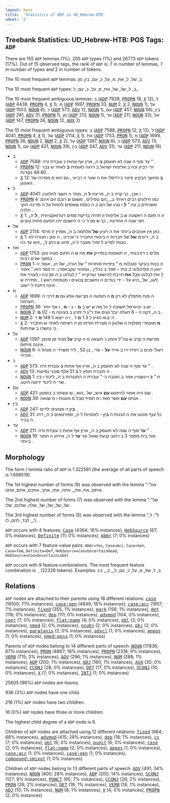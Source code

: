 ```yaml
---
layout: base
title:  'Statistics of ADP in UD_Hebrew-HTB'
udver: '2'
---
```


## Treebank Statistics: UD_Hebrew-HTB: POS Tags: `ADP`

There are 155 `ADP` lemmas (1%), 205 `ADP` types (1%) and 26773 `ADP` tokens (17%).
Out of 15 observed tags, the rank of `ADP` is: 7 in number of lemmas, 7 in number of types and 2 in number of tokens.

The 10 most frequent `ADP` lemmas: ב, של, ל, את, מ, על, כ, עם, בין, מן

The 10 most frequent `ADP` types:  ב, ל, _של_, של, את, מ, על, כ, עם, ל_

The 10 most frequent ambiguous lemmas: ב (<tt><a href="he_htb-pos-ADP.html">ADP</a></tt> 7928, <tt><a href="he_htb-pos-PROPN.html">PROPN</a></tt> 18, <tt><a href="he_htb-pos-X.html">X</a></tt> 12), ל (<tt><a href="he_htb-pos-ADP.html">ADP</a></tt> 4438, <tt><a href="he_htb-pos-PROPN.html">PROPN</a></tt> 4, <tt><a href="he_htb-pos-X.html">X</a></tt> 1), מ (<tt><a href="he_htb-pos-ADP.html">ADP</a></tt> 1697, <tt><a href="he_htb-pos-PROPN.html">PROPN</a></tt> 33, <tt><a href="he_htb-pos-NUM.html">NUM</a></tt> 2, <tt><a href="he_htb-pos-X.html">X</a></tt> 2, <tt><a href="he_htb-pos-NOUN.html">NOUN</a></tt> 1), על (<tt><a href="he_htb-pos-ADP.html">ADP</a></tt> 1503, <tt><a href="he_htb-pos-NOUN.html">NOUN</a></tt> 6), כ (<tt><a href="he_htb-pos-ADP.html">ADP</a></tt> 573, <tt><a href="he_htb-pos-ADV.html">ADV</a></tt> 12, <tt><a href="he_htb-pos-NOUN.html">NOUN</a></tt> 1), עם (<tt><a href="he_htb-pos-ADP.html">ADP</a></tt> 457, <tt><a href="he_htb-pos-NOUN.html">NOUN</a></tt> 56), בין (<tt><a href="he_htb-pos-ADP.html">ADP</a></tt> 281, <tt><a href="he_htb-pos-ADV.html">ADV</a></tt> 31, <tt><a href="he_htb-pos-PROPN.html">PROPN</a></tt> 1), מן (<tt><a href="he_htb-pos-ADP.html">ADP</a></tt> 213, <tt><a href="he_htb-pos-NOUN.html">NOUN</a></tt> 1), עד (<tt><a href="he_htb-pos-ADP.html">ADP</a></tt> 211, <tt><a href="he_htb-pos-NOUN.html">NOUN</a></tt> 33), אל (<tt><a href="he_htb-pos-ADP.html">ADP</a></tt> 147, <tt><a href="he_htb-pos-PROPN.html">PROPN</a></tt> 26, <tt><a href="he_htb-pos-NOUN.html">NOUN</a></tt> 12, <tt><a href="he_htb-pos-AUX.html">AUX</a></tt> 2)

The 10 most frequent ambiguous types:  ב (<tt><a href="he_htb-pos-ADP.html">ADP</a></tt> 7588, <tt><a href="he_htb-pos-PROPN.html">PROPN</a></tt> 12, <tt><a href="he_htb-pos-X.html">X</a></tt> 12), ל (<tt><a href="he_htb-pos-ADP.html">ADP</a></tt> 4041, <tt><a href="he_htb-pos-PROPN.html">PROPN</a></tt> 4, <tt><a href="he_htb-pos-X.html">X</a></tt> 1), של (<tt><a href="he_htb-pos-ADP.html">ADP</a></tt> 2114, <tt><a href="he_htb-pos-X.html">X</a></tt> 1), את (<tt><a href="he_htb-pos-ADP.html">ADP</a></tt> 1753, <tt><a href="he_htb-pos-PRON.html">PRON</a></tt> 1), מ (<tt><a href="he_htb-pos-ADP.html">ADP</a></tt> 1699, <tt><a href="he_htb-pos-PROPN.html">PROPN</a></tt> 36, <tt><a href="he_htb-pos-NOUN.html">NOUN</a></tt> 2, <tt><a href="he_htb-pos-NUM.html">NUM</a></tt> 2, <tt><a href="he_htb-pos-X.html">X</a></tt> 2), על (<tt><a href="he_htb-pos-ADP.html">ADP</a></tt> 1397, <tt><a href="he_htb-pos-NOUN.html">NOUN</a></tt> 6), כ (<tt><a href="he_htb-pos-ADP.html">ADP</a></tt> 573, <tt><a href="he_htb-pos-ADV.html">ADV</a></tt> 13, <tt><a href="he_htb-pos-NOUN.html">NOUN</a></tt> 1), עם (<tt><a href="he_htb-pos-ADP.html">ADP</a></tt> 421, <tt><a href="he_htb-pos-NOUN.html">NOUN</a></tt> 39), בין (<tt><a href="he_htb-pos-ADP.html">ADP</a></tt> 247, <tt><a href="he_htb-pos-ADV.html">ADV</a></tt> 31), עד (<tt><a href="he_htb-pos-ADP.html">ADP</a></tt> 211, <tt><a href="he_htb-pos-NOUN.html">NOUN</a></tt> 19)


* ב
  * <tt><a href="he_htb-pos-ADP.html">ADP</a></tt> 7588: עד סוף ה שנה לא תועסק <b>ב</b> ה_ ארץ אף אחות כ עובדת זרה " .
  * <tt><a href="he_htb-pos-PROPN.html">PROPN</a></tt> 12: יורי רביץ זכה ב אליפות ישראל ב דרגה לאומית <b>ב</b> לאחר ש צבר 49.80 נקודות .
  * <tt><a href="he_htb-pos-X.html">X</a></tt> 12: <b>ב</b> מהשך הבקיע פיטר בירדסלי את ה שער ה רביעי , גם הוא מ מסירה של האוטון .
* ל
  * <tt><a href="he_htb-pos-ADP.html">ADP</a></tt> 4041: ו אכן , כך קרה ב ה_ פריצה <b>ל</b> ה_ מנזר ה חשוך לחלוטין .
  * <tt><a href="he_htb-pos-PROPN.html">PROPN</a></tt> 4: כמו חילונים רבים ראיתי ב_ _הם טפילים , משום ש רובם _הם אינם משרתים ב צה " <b>ל</b> ו נציג_ _של_ _הם ב ה_ כנסת שואפים לכפות על ה מדינה חוקי הלכה .
  * <tt><a href="he_htb-pos-X.html">X</a></tt> 1: זו ה פעם ה ראשונה ש ב אליפות זו תהיה בדיקת סמים רטרואקטיווית , <b>ל</b> ה_ חצי שנה ה אחרונה , כך ש סביר כי ה הישגים יהיו הפעם פחות טובים .
* של
  * <tt><a href="he_htb-pos-ADP.html">ADP</a></tt> 2114: כאן אין אוהבים ביותר את ה רעיון <b>של</b> מלחמה ב ה_ מפרץ ה פרסי .
  * <tt><a href="he_htb-pos-X.html">X</a></tt> 1: ב ה_ דיונים <b>של</b> של חברות ה ביטוח התברר כי אררט , ה מגן ו מנורה לא נוטות לסייע ל זמיר מעבר ל ה_ סיוע ש ניתן ל_ _הוא עד כה .
* את
  * <tt><a href="he_htb-pos-ADP.html">ADP</a></tt> 1753: מלים כ דורבנות , ה תואמות במדויק <b>את</b> מה ש ה חתום מטה טען במשך שנים רבות .
  * <tt><a href="he_htb-pos-PRON.html">PRON</a></tt> 1: ה בנות בעיקר סובלות מ " ציפיות סותרות " של הורה_ _של_ _הן , אומר ה יועץ ה פסיכולוגי ב בתי - ספר ב ברלין , גומהור טקבאסרן : ה מסר הוא " אסור ל_ _את לבלוט אבל <b>את</b> חייבת להישאר טורקייה " ( לבלוט ב ה_ סביבה ו לעורר את לעג_ _של_ _היא על - ידי בגדים ה נחשבים צנועים ו מטפחת ראש ) , סתירה ש אינה ניתנת ל יישוב .
* מ
  * <tt><a href="he_htb-pos-ADP.html">ADP</a></tt> 1699: ה מוח מתפלץ לא רק <b>מ</b> ה תופעה ה מבישה אלא גם <b>מ</b> דרכי ה הערמה .
  * <tt><a href="he_htb-pos-PROPN.html">PROPN</a></tt> 36: יש ב יוניוורסל תשובה ל כל מה ש יש ב <b>מ</b> - ג - <b>מ</b> , ו אף יותר .
  * <tt><a href="he_htb-pos-NOUN.html">NOUN</a></tt> 2: ב ה_ דקה ה - 6 העלה יובל נעים את ר"ג ל יתרון ב בעיטה מ - 02 <b>מ</b> .
  * <tt><a href="he_htb-pos-NUM.html">NUM</a></tt> 2: ה יבוא הגיע ל 1.3 <b>מ</b> ד , ו ה ייצוא ל 149 <b>מ</b> ד .
  * <tt><a href="he_htb-pos-X.html">X</a></tt> 2: <b>מ</b> מועמדי מפלגת ה שלטון ה מצרית הודחו מן ה רשימה לאחר ש התברר כי נחשדו ב שחיתות .
* על
  * <tt><a href="he_htb-pos-ADP.html">ADP</a></tt> 1397: מורשת ה קרב ש צה"ל אימץ כ תוצאה מ ה קרב <b>על</b> מנזר סן סימון איננה מיתוס .
  * <tt><a href="he_htb-pos-NOUN.html">NOUN</a></tt> 6: רעולי פנים ב רפיח ירו ב אייד <b>על</b> - עדי , בן 52 , ליד משרדי ה מנהל ה אזרחי .
* כ
  * <tt><a href="he_htb-pos-ADP.html">ADP</a></tt> 573: עד סוף ה שנה לא תועסק ב ה_ ארץ אף אחות <b>כ</b> עובדת זרה " .
  * <tt><a href="he_htb-pos-ADV.html">ADV</a></tt> 13: ה חוברת תופץ ל <b>כ</b> 51 אלף סוכני נסיעות .
  * <tt><a href="he_htb-pos-NOUN.html">NOUN</a></tt> 1: ח " <b>כ</b> ויינשטיין אמר ב תגובה כי " עובדת ה התנגדות ב ה_ ליכוד ו בין שרי ה ליכוד ידועה היטב .
* עם
  * <tt><a href="he_htb-pos-ADP.html">ADP</a></tt> 421: שם היה אמור להיפגש <b>עם</b> איש_ _של_ _הוא , ש עשתה ב בוסטון .
  * <tt><a href="he_htb-pos-NOUN.html">NOUN</a></tt> 39: אנחנו <b>עם</b> אשר מאז ו מ תמיד סבל מ גזענות ו מ שנאה .
* בין
  * <tt><a href="he_htb-pos-ADP.html">ADP</a></tt> 247: <b>בין</b> ה פצועים ילדים .
  * <tt><a href="he_htb-pos-ADV.html">ADV</a></tt> 31: כל ענף מנווט את ה הכנות ה <b>בין</b> - לאומיות ל ה_ ספורטאים ב ה_ דרג ה בכיר .
* עד
  * <tt><a href="he_htb-pos-ADP.html">ADP</a></tt> 211: <b>עד</b> סוף ה שנה לא תועסק ב ה_ ארץ אף אחות כ עובדת זרה " .
  * <tt><a href="he_htb-pos-NOUN.html">NOUN</a></tt> 19: מול בית מספר 3 ב רחוב גבעת שאול אני <b>עד</b> ל ה_ אירוע ה חמור ביותר .

## Morphology

The form / lemma ratio of `ADP` is 1.322581 (the average of all parts of speech is 1.698519).

The 1st highest number of forms (9) was observed with the lemma “את”: איתם, את, את_, אתה, אתו, אתך, אתכם, אתם, אתנו.

The 2nd highest number of forms (7) was observed with the lemma “של”: _של, _של_, של, של_, שלה, שלהם, שלו.

The 3rd highest number of forms (5) was observed with the lemma “ל”: ל, ל_, לבד, להם, לו.

`ADP` occurs with 4 features: <tt><a href="he_htb-feat-Case.html">Case</a></tt> (4364; 16% instances), <tt><a href="he_htb-feat-HebSource.html">HebSource</a></tt> (67; 0% instances), <tt><a href="he_htb-feat-Definite.html">Definite</a></tt> (11; 0% instances), <tt><a href="he_htb-feat-Abbr.html">Abbr</a></tt> (7; 0% instances)

`ADP` occurs with 7 feature-value pairs: `Abbr=Yes`, `Case=Acc`, `Case=Gen`, `Case=Tem`, `Definite=Def`, `HebSource=ConvUncertainHead`, `HebSource=ConvUncertainLabel`

`ADP` occurs with 9 feature combinations.
The most frequent feature combination is `_` (22326 tokens).
Examples: ב, ל, _של_, מ, על, כ, עם, ל_, ב_, בין


## Relations

`ADP` nodes are attached to their parents using 18 different relations: <tt><a href="he_htb-dep-case.html">case</a></tt> (19100; 71% instances), <tt><a href="he_htb-dep-case-gen.html">case:gen</a></tt> (4849; 18% instances), <tt><a href="he_htb-dep-case-acc.html">case:acc</a></tt> (1957; 7% instances), <tt><a href="he_htb-dep-fixed.html">fixed</a></tt> (355; 1% instances), <tt><a href="he_htb-dep-mark.html">mark</a></tt> (156; 1% instances), <tt><a href="he_htb-dep-det.html">det</a></tt> (116; 0% instances), <tt><a href="he_htb-dep-dep.html">dep</a></tt> (111; 0% instances), <tt><a href="he_htb-dep-advmod.html">advmod</a></tt> (104; 0% instances), <tt><a href="he_htb-dep-conj.html">conj</a></tt> (7; 0% instances), <tt><a href="he_htb-dep-flat-name.html">flat:name</a></tt> (4; 0% instances), <tt><a href="he_htb-dep-obl.html">obl</a></tt> (3; 0% instances), <tt><a href="he_htb-dep-nmod.html">nmod</a></tt> (2; 0% instances), <tt><a href="he_htb-dep-nsubj.html">nsubj</a></tt> (2; 0% instances), <tt><a href="he_htb-dep-obj.html">obj</a></tt> (2; 0% instances), <tt><a href="he_htb-dep-parataxis.html">parataxis</a></tt> (2; 0% instances), <tt><a href="he_htb-dep-advcl.html">advcl</a></tt> (1; 0% instances), <tt><a href="he_htb-dep-appos.html">appos</a></tt> (1; 0% instances), <tt><a href="he_htb-dep-nmod-poss.html">nmod:poss</a></tt> (1; 0% instances)

Parents of `ADP` nodes belong to 14 different parts of speech: <tt><a href="he_htb-pos-NOUN.html">NOUN</a></tt> (17836; 67% instances), <tt><a href="he_htb-pos-PRON.html">PRON</a></tt> (4867; 18% instances), <tt><a href="he_htb-pos-PROPN.html">PROPN</a></tt> (2318; 9% instances), <tt><a href="he_htb-pos-VERB.html">VERB</a></tt> (715; 3% instances), <tt><a href="he_htb-pos-ADV.html">ADV</a></tt> (296; 1% instances), <tt><a href="he_htb-pos-NUM.html">NUM</a></tt> (288; 1% instances), <tt><a href="he_htb-pos-ADP.html">ADP</a></tt> (200; 1% instances), <tt><a href="he_htb-pos-ADJ.html">ADJ</a></tt> (160; 1% instances), <tt><a href="he_htb-pos-AUX.html">AUX</a></tt> (30; 0% instances), <tt><a href="he_htb-pos-CCONJ.html">CCONJ</a></tt> (28; 0% instances), <tt><a href="he_htb-pos-DET.html">DET</a></tt> (17; 0% instances), <tt><a href="he_htb-pos-SCONJ.html">SCONJ</a></tt> (10; 0% instances), <tt><a href="he_htb-pos-X.html">X</a></tt> (7; 0% instances), <tt><a href="he_htb-pos-INTJ.html">INTJ</a></tt> (1; 0% instances)

25605 (96%) `ADP` nodes are leaves.

936 (3%) `ADP` nodes have one child.

216 (1%) `ADP` nodes have two children.

16 (0%) `ADP` nodes have three or more children.

The highest child degree of a `ADP` node is 6.

Children of `ADP` nodes are attached using 12 different relations: <tt><a href="he_htb-dep-fixed.html">fixed</a></tt> (964; 68% instances), <tt><a href="he_htb-dep-advmod.html">advmod</a></tt> (415; 29% instances), <tt><a href="he_htb-dep-dep.html">dep</a></tt> (18; 1% instances), <tt><a href="he_htb-dep-cc.html">cc</a></tt> (7; 0% instances), <tt><a href="he_htb-dep-obl.html">obl</a></tt> (6; 0% instances), <tt><a href="he_htb-dep-punct.html">punct</a></tt> (6; 0% instances), <tt><a href="he_htb-dep-case.html">case</a></tt> (2; 0% instances), <tt><a href="he_htb-dep-flat-name.html">flat:name</a></tt> (2; 0% instances), <tt><a href="he_htb-dep-appos.html">appos</a></tt> (1; 0% instances), <tt><a href="he_htb-dep-case-acc.html">case:acc</a></tt> (1; 0% instances), <tt><a href="he_htb-dep-case-gen.html">case:gen</a></tt> (1; 0% instances), <tt><a href="he_htb-dep-compound-smixut.html">compound:smixut</a></tt> (1; 0% instances)

Children of `ADP` nodes belong to 13 different parts of speech: <tt><a href="he_htb-pos-ADV.html">ADV</a></tt> (491; 34% instances), <tt><a href="he_htb-pos-NOUN.html">NOUN</a></tt> (400; 28% instances), <tt><a href="he_htb-pos-ADP.html">ADP</a></tt> (200; 14% instances), <tt><a href="he_htb-pos-SCONJ.html">SCONJ</a></tt> (127; 9% instances), <tt><a href="he_htb-pos-PUNCT.html">PUNCT</a></tt> (95; 7% instances), <tt><a href="he_htb-pos-CCONJ.html">CCONJ</a></tt> (28; 2% instances), <tt><a href="he_htb-pos-PRON.html">PRON</a></tt> (26; 2% instances), <tt><a href="he_htb-pos-DET.html">DET</a></tt> (19; 1% instances), <tt><a href="he_htb-pos-VERB.html">VERB</a></tt> (14; 1% instances), <tt><a href="he_htb-pos-ADJ.html">ADJ</a></tt> (10; 1% instances), <tt><a href="he_htb-pos-NUM.html">NUM</a></tt> (8; 1% instances), <tt><a href="he_htb-pos-X.html">X</a></tt> (4; 0% instances), <tt><a href="he_htb-pos-PROPN.html">PROPN</a></tt> (2; 0% instances)

